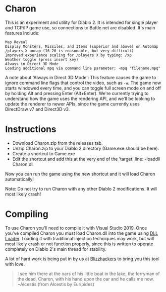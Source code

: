 # Charon

This is an experiment and utility for Diablo 2. It is intended for single player and TCP/IP game use, so connections to Battle.net are disabled. It's main features include:

    Map Reveal
    Display Monsters, Missiles, and Items (superior and above) on Automap
    /players X uncap (16-20 is reasonable, but very difficult)
    Improved experience scaling for /players X by typing: /xp
    Weather toggle (press insert key)
    Always in Direct 3D Mode
    Loading additional mpq via command line parameter: -mpq "filename.mpq"

A note about 'Always in Direct 3D Mode':
    This feature causes the game to ignore command line flags that control the video, such as `-w`. The game now starts windowed every time, and you can toggle full screen mode on and off by holding Alt and pressing Enter (Alt+Enter). We're currently trying to understand how the game uses the rendering API, and we'll be looking to update the renderer to newer APIs, since the game currently uses DirectDraw v7 and Direct3D v3.

# Instructions

- Download Charon.zip from the releases tab.
- Unzip Charon.zip to your Diablo 2 directory (Game.exe should be here).
- Create a shortcut to Game.exe
- Edit the shortcut and add this at the very end of the 'target' line:  -loaddll Charon.dll

Now you can run the game using the new shortcut and it will load Charon automatically!

Note: Do not try to run Charon with any other Diablo 2 modifications. It will most likely crash!

# Compiling

To use Charon you'll need to compile it with Visual Studio 2019. Once you've compiled Charon you must load Charon.dll into the game using [DLL Loader](https://github.com/Nishimura-Katsuo/DLLLoader). Loading it with traditional injection techniques may work, but will most likely crash or not function properly, since this is written to operate completely on Diablo 2's main thread for stability.

A lot of hard work is being put in by us at [Blizzhackers](https://github.com/blizzhackers) to bring you this tool with love.

>I see him there at the oars of his little boat in the lake, the ferryman of the dead, Charon, with his hand upon the oar and he calls me now. ~Alcestis (from Alcestis by Euripides)
